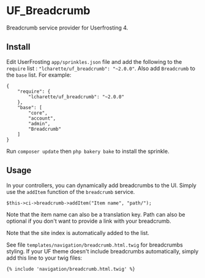 # UF_Breadcrumb
Breadcrumb service provider for Userfrosting 4.

## Install
Edit UserFrosting `app/sprinkles.json` file and add the following to the `require` list : `"lcharette/uf_breadcrumb": "~2.0.0"`. Also add `Breadcrumb` to the `base` list. For example:

```
{
    "require": {
        "lcharette/uf_breadcrumb": "~2.0.0"
    },
    "base": [
        "core",
        "account",
        "admin",
        "Breadcrumb"
    ]
}
```

Run `composer update` then `php bakery bake` to install the sprinkle.

## Usage

In your controllers, you can dynamically add breadcrumbs to the UI. Simply use the `addItem` function of the `breadcrumb` service. 

```
$this->ci->breadcrumb->addItem("Item name", "path/");
```

Note that the item name can also be a translation key. Path can also be optional if you don't want to provide a link with your breadcrumb.

Note that the site index is automatically added to the list. 

See file `templates/navigation/breadcrumb.html.twig` for breadcrumbs styling.  If your UF theme doesn't include breadcrumbs automatically, simply add this line to your twig files:
```
{% include 'navigation/breadcrumb.html.twig' %}
```
